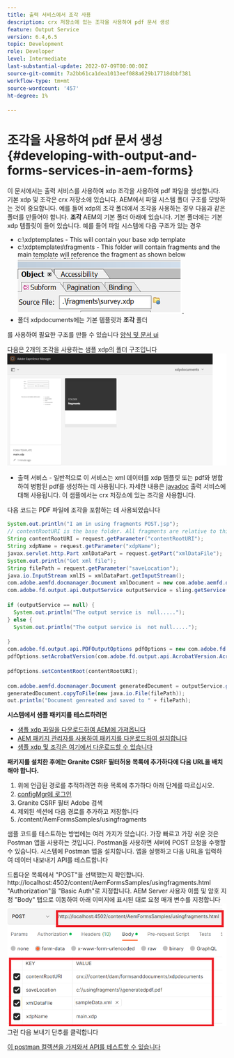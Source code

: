 ```yaml
---
title: 출력 서비스에서 조각 사용
description: crx 저장소에 있는 조각을 사용하여 pdf 문서 생성
feature: Output Service
version: 6.4,6.5
topic: Development
role: Developer
level: Intermediate
last-substantial-update: 2022-07-09T00:00:00Z
source-git-commit: 7a2bb61ca1dea1013eef088a629b17718dbbf381
workflow-type: tm+mt
source-wordcount: '457'
ht-degree: 1%

---
```


# 조각을 사용하여 pdf 문서 생성{#developing-with-output-and-forms-services-in-aem-forms}


이 문서에서는 출력 서비스를 사용하여 xdp 조각을 사용하여 pdf 파일을 생성합니다. 기본 xdp 및 조각은 crx 저장소에 있습니다. AEM에서 파일 시스템 폴더 구조를 모방하는 것이 중요합니다. 예를 들어 xdp의 조각 폴더에서 조각을 사용하는 경우 다음과 같은 폴더를 만들어야 합니다. **조각** AEM의 기본 폴더 아래에 있습니다. 기본 폴더에는 기본 xdp 템플릿이 들어 있습니다. 예를 들어 파일 시스템에 다음 구조가 있는 경우
* c:\xdptemplates - This will contain your base xdp template
* c:\xdptemplates\fragments - This folder will contain fragments and the main template will reference the fragment as shown below
   ![fragment-xdp](assets/survey-fragment.png).
* 폴더 xdpdocuments에는 기본 템플릿과 **조각** 폴더

를 사용하여 필요한 구조를 만들 수 있습니다 [양식 및 문서 ui](http://localhost:4502/aem/forms.html/content/dam/formsanddocuments)

다음은 2개의 조각을 사용하는 샘플 xdp의 폴더 구조입니다
![forms&amp;document](assets/fragment-folder-structure-ui.png)


* 출력 서비스 - 일반적으로 이 서비스는 xml 데이터를 xdp 템플릿 또는 pdf와 병합하여 병합된 pdf를 생성하는 데 사용됩니다. 자세한 내용은 [javadoc](https://helpx.adobe.com/experience-manager/6-5/forms/javadocs/index.html?com/adobe/fd/output/api/OutputService.html) 출력 서비스에 대해 사용됩니다. 이 샘플에서는 crx 저장소에 있는 조각을 사용합니다.


다음 코드는 PDF 파일에 조각을 포함하는 데 사용되었습니다

```java
System.out.println("I am in using fragments POST.jsp");
// contentRootURI is the base folder. All fragments are relative to this folder
String contentRootURI = request.getParameter("contentRootURI");
String xdpName = request.getParameter("xdpName");
javax.servlet.http.Part xmlDataPart = request.getPart("xmlDataFile");
System.out.println("Got xml file");
String filePath = request.getParameter("saveLocation");
java.io.InputStream xmlIS = xmlDataPart.getInputStream();
com.adobe.aemfd.docmanager.Document xmlDocument = new com.adobe.aemfd.docmanager.Document(xmlIS);
com.adobe.fd.output.api.OutputService outputService = sling.getService(com.adobe.fd.output.api.OutputService.class);

if (outputService == null) {
  System.out.println("The output service is  null.....");
} else {
  System.out.println("The output service is  not null.....");

}
com.adobe.fd.output.api.PDFOutputOptions pdfOptions = new com.adobe.fd.output.api.PDFOutputOptions();
pdfOptions.setAcrobatVersion(com.adobe.fd.output.api.AcrobatVersion.Acrobat_11);

pdfOptions.setContentRoot(contentRootURI);

com.adobe.aemfd.docmanager.Document generatedDocument = outputService.generatePDFOutput(xdpName, xmlDocument, pdfOptions);
generatedDocument.copyToFile(new java.io.File(filePath));
out.println("Document genreated and saved to " + filePath);
```

**시스템에서 샘플 패키지를 테스트하려면**

* [샘플 xdp 파일을 다운로드하여 AEM에 가져옵니다](assets/xdp-templates-fragments.zip)
* [AEM 패키지 관리자를 사용하여 패키지를 다운로드하여 설치합니다](assets/using-fragments-assets.zip)
* [샘플 xdp 및 조각은 여기에서 다운로드할 수 있습니다](assets/xdptemplates.zip)

**패키지를 설치한 후에는 Granite CSRF 필터허용 목록에 추가하다에 다음 URL을 배치해야 합니다.**

1. 위에 언급된 경로를 추적하려면 허용 목록에 추가하다 아래 단계를 따르십시오.
1. [configMgr에 로그인](http://localhost:4502/system/console/configMgr)
1. Granite CSRF 필터 Adobe 검색
1. 제외된 섹션에 다음 경로를 추가하고 저장합니다
1. /content/AemFormsSamples/usingfragments

샘플 코드를 테스트하는 방법에는 여러 가지가 있습니다. 가장 빠르고 가장 쉬운 것은 Postman 앱을 사용하는 것입니다. Postman을 사용하면 서버에 POST 요청을 수행할 수 있습니다. 시스템에 Postman 앱을 설치합니다.
앱을 실행하고 다음 URL을 입력하여 데이터 내보내기 API를 테스트합니다

드롭다운 목록에서 &quot;POST&quot;을 선택했는지 확인합니다. http://localhost:4502/content/AemFormsSamples/usingfragments.html &quot;Authorization&quot;을 &quot;Basic Auth&quot;로 지정합니다. AEM Server 사용자 이름 및 암호 지정 &quot;Body&quot; 탭으로 이동하여 아래 이미지에 표시된 대로 요청 매개 변수를 지정합니다
![내보내기](assets/using-fragment-postman.png)
그런 다음 보내기 단추를 클릭합니다

[이 postman 컬렉션을 가져와서 API를 테스트할 수 있습니다](assets/usingfragments.postman_collection.json)
